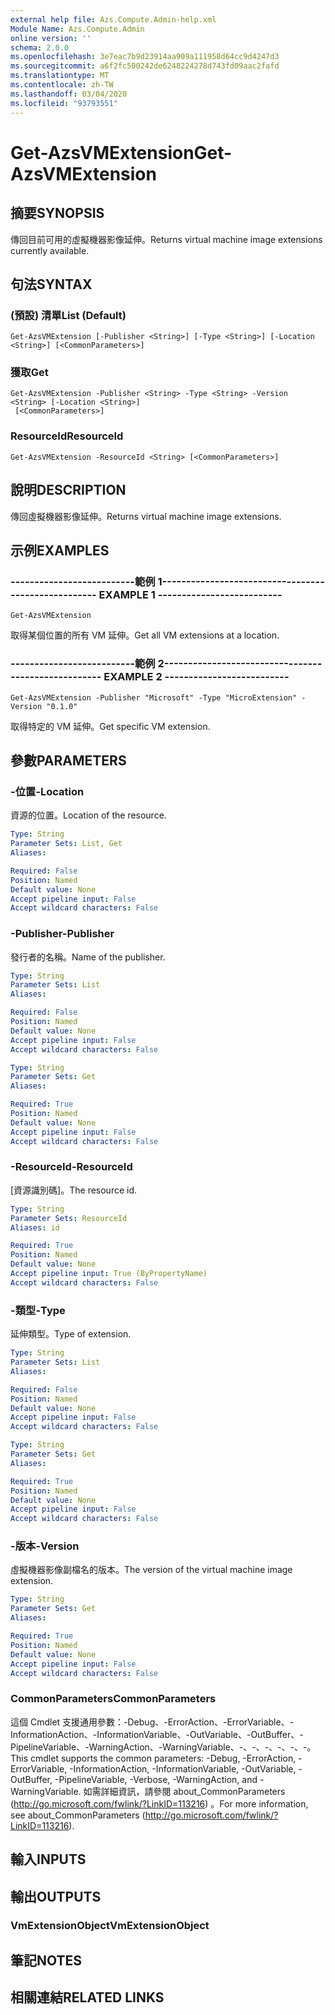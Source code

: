 ```yaml
---
external help file: Azs.Compute.Admin-help.xml
Module Name: Azs.Compute.Admin
online version: ''
schema: 2.0.0
ms.openlocfilehash: 3e7eac7b9d23914aa909a111958d64cc9d4247d3
ms.sourcegitcommit: a6f2fc500242de6248224278d743fd09aac2fafd
ms.translationtype: MT
ms.contentlocale: zh-TW
ms.lasthandoff: 03/04/2020
ms.locfileid: "93793551"
---
```

# <span data-ttu-id="5d5e3-101">Get-AzsVMExtension</span><span class="sxs-lookup"><span data-stu-id="5d5e3-101">Get-AzsVMExtension</span></span>

## <span data-ttu-id="5d5e3-102">摘要</span><span class="sxs-lookup"><span data-stu-id="5d5e3-102">SYNOPSIS</span></span>
<span data-ttu-id="5d5e3-103">傳回目前可用的虛擬機器影像延伸。</span><span class="sxs-lookup"><span data-stu-id="5d5e3-103">Returns virtual machine image extensions currently available.</span></span>

## <span data-ttu-id="5d5e3-104">句法</span><span class="sxs-lookup"><span data-stu-id="5d5e3-104">SYNTAX</span></span>

### <span data-ttu-id="5d5e3-105"> (預設) 清單</span><span class="sxs-lookup"><span data-stu-id="5d5e3-105">List (Default)</span></span>
```
Get-AzsVMExtension [-Publisher <String>] [-Type <String>] [-Location <String>] [<CommonParameters>]
```

### <span data-ttu-id="5d5e3-106">獲取</span><span class="sxs-lookup"><span data-stu-id="5d5e3-106">Get</span></span>
```
Get-AzsVMExtension -Publisher <String> -Type <String> -Version <String> [-Location <String>]
 [<CommonParameters>]
```

### <span data-ttu-id="5d5e3-107">ResourceId</span><span class="sxs-lookup"><span data-stu-id="5d5e3-107">ResourceId</span></span>
```
Get-AzsVMExtension -ResourceId <String> [<CommonParameters>]
```

## <span data-ttu-id="5d5e3-108">說明</span><span class="sxs-lookup"><span data-stu-id="5d5e3-108">DESCRIPTION</span></span>
<span data-ttu-id="5d5e3-109">傳回虛擬機器影像延伸。</span><span class="sxs-lookup"><span data-stu-id="5d5e3-109">Returns virtual machine image extensions.</span></span>

## <span data-ttu-id="5d5e3-110">示例</span><span class="sxs-lookup"><span data-stu-id="5d5e3-110">EXAMPLES</span></span>

### <span data-ttu-id="5d5e3-111">--------------------------範例 1--------------------------</span><span class="sxs-lookup"><span data-stu-id="5d5e3-111">-------------------------- EXAMPLE 1 --------------------------</span></span>
```
Get-AzsVMExtension
```

<span data-ttu-id="5d5e3-112">取得某個位置的所有 VM 延伸。</span><span class="sxs-lookup"><span data-stu-id="5d5e3-112">Get all VM extensions at a location.</span></span>

### <span data-ttu-id="5d5e3-113">--------------------------範例 2--------------------------</span><span class="sxs-lookup"><span data-stu-id="5d5e3-113">-------------------------- EXAMPLE 2 --------------------------</span></span>
```
Get-AzsVMExtension -Publisher "Microsoft" -Type "MicroExtension" -Version "0.1.0"
```

<span data-ttu-id="5d5e3-114">取得特定的 VM 延伸。</span><span class="sxs-lookup"><span data-stu-id="5d5e3-114">Get specific VM extension.</span></span>

## <span data-ttu-id="5d5e3-115">參數</span><span class="sxs-lookup"><span data-stu-id="5d5e3-115">PARAMETERS</span></span>

### <span data-ttu-id="5d5e3-116">-位置</span><span class="sxs-lookup"><span data-stu-id="5d5e3-116">-Location</span></span>
<span data-ttu-id="5d5e3-117">資源的位置。</span><span class="sxs-lookup"><span data-stu-id="5d5e3-117">Location of the resource.</span></span>

```yaml
Type: String
Parameter Sets: List, Get
Aliases: 

Required: False
Position: Named
Default value: None
Accept pipeline input: False
Accept wildcard characters: False
```

### <span data-ttu-id="5d5e3-118">-Publisher</span><span class="sxs-lookup"><span data-stu-id="5d5e3-118">-Publisher</span></span>
<span data-ttu-id="5d5e3-119">發行者的名稱。</span><span class="sxs-lookup"><span data-stu-id="5d5e3-119">Name of the publisher.</span></span>

```yaml
Type: String
Parameter Sets: List
Aliases: 

Required: False
Position: Named
Default value: None
Accept pipeline input: False
Accept wildcard characters: False
```

```yaml
Type: String
Parameter Sets: Get
Aliases: 

Required: True
Position: Named
Default value: None
Accept pipeline input: False
Accept wildcard characters: False
```

### <span data-ttu-id="5d5e3-120">-ResourceId</span><span class="sxs-lookup"><span data-stu-id="5d5e3-120">-ResourceId</span></span>
<span data-ttu-id="5d5e3-121">[資源識別碼]。</span><span class="sxs-lookup"><span data-stu-id="5d5e3-121">The resource id.</span></span>

```yaml
Type: String
Parameter Sets: ResourceId
Aliases: id

Required: True
Position: Named
Default value: None
Accept pipeline input: True (ByPropertyName)
Accept wildcard characters: False
```

### <span data-ttu-id="5d5e3-122">-類型</span><span class="sxs-lookup"><span data-stu-id="5d5e3-122">-Type</span></span>
<span data-ttu-id="5d5e3-123">延伸類型。</span><span class="sxs-lookup"><span data-stu-id="5d5e3-123">Type of extension.</span></span>

```yaml
Type: String
Parameter Sets: List
Aliases: 

Required: False
Position: Named
Default value: None
Accept pipeline input: False
Accept wildcard characters: False
```

```yaml
Type: String
Parameter Sets: Get
Aliases: 

Required: True
Position: Named
Default value: None
Accept pipeline input: False
Accept wildcard characters: False
```

### <span data-ttu-id="5d5e3-124">-版本</span><span class="sxs-lookup"><span data-stu-id="5d5e3-124">-Version</span></span>
<span data-ttu-id="5d5e3-125">虛擬機器影像副檔名的版本。</span><span class="sxs-lookup"><span data-stu-id="5d5e3-125">The version of the virtual machine image extension.</span></span>

```yaml
Type: String
Parameter Sets: Get
Aliases: 

Required: True
Position: Named
Default value: None
Accept pipeline input: False
Accept wildcard characters: False
```

### <span data-ttu-id="5d5e3-126">CommonParameters</span><span class="sxs-lookup"><span data-stu-id="5d5e3-126">CommonParameters</span></span>
<span data-ttu-id="5d5e3-127">這個 Cmdlet 支援通用參數：-Debug、-ErrorAction、-ErrorVariable、-InformationAction、-InformationVariable、-OutVariable、-OutBuffer、-PipelineVariable、-WarningAction、-WarningVariable、-、-、-、-、-、-。</span><span class="sxs-lookup"><span data-stu-id="5d5e3-127">This cmdlet supports the common parameters: -Debug, -ErrorAction, -ErrorVariable, -InformationAction, -InformationVariable, -OutVariable, -OutBuffer, -PipelineVariable, -Verbose, -WarningAction, and -WarningVariable.</span></span> <span data-ttu-id="5d5e3-128">如需詳細資訊，請參閱 about_CommonParameters (http://go.microsoft.com/fwlink/?LinkID=113216) 。</span><span class="sxs-lookup"><span data-stu-id="5d5e3-128">For more information, see about_CommonParameters (http://go.microsoft.com/fwlink/?LinkID=113216).</span></span>

## <span data-ttu-id="5d5e3-129">輸入</span><span class="sxs-lookup"><span data-stu-id="5d5e3-129">INPUTS</span></span>

## <span data-ttu-id="5d5e3-130">輸出</span><span class="sxs-lookup"><span data-stu-id="5d5e3-130">OUTPUTS</span></span>

### <span data-ttu-id="5d5e3-131">VmExtensionObject</span><span class="sxs-lookup"><span data-stu-id="5d5e3-131">VmExtensionObject</span></span>

## <span data-ttu-id="5d5e3-132">筆記</span><span class="sxs-lookup"><span data-stu-id="5d5e3-132">NOTES</span></span>

## <span data-ttu-id="5d5e3-133">相關連結</span><span class="sxs-lookup"><span data-stu-id="5d5e3-133">RELATED LINKS</span></span>

